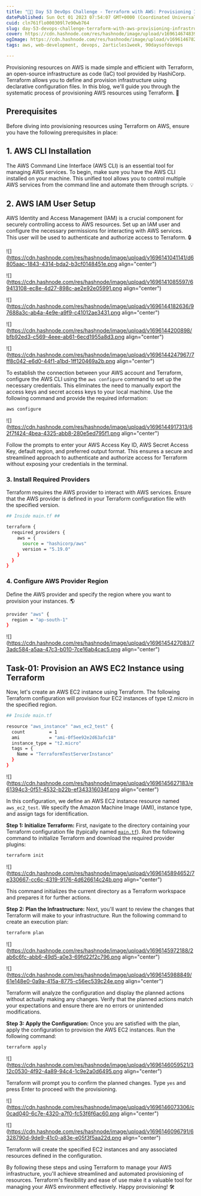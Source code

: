 ```yaml
---
title: "🚀📅 Day 53 DevOps Challenge - Terraform with AWS: Provisioning Infrastructure💻☁️"
datePublished: Sun Oct 01 2023 07:54:07 GMT+0000 (Coordinated Universal Time)
cuid: cln761flo000309l7e90wb764
slug: day-53-devops-challenge-terraform-with-aws-provisioning-infrastructure
cover: https://cdn.hashnode.com/res/hashnode/image/upload/v1696146748398/ceac7517-ee41-4a2a-b6bc-2745b0213fb8.png
ogImage: https://cdn.hashnode.com/res/hashnode/image/upload/v1696146782696/db86a0cb-d6d1-44af-8bff-0ae929fb8711.png
tags: aws, web-development, devops, 2articles1week, 90daysofdevops

---
```


Provisioning resources on AWS is made simple and efficient with Terraform, an open-source infrastructure as code (IaC) tool provided by HashiCorp. Terraform allows you to define and provision infrastructure using declarative configuration files. In this blog, we'll guide you through the systematic process of provisioning AWS resources using Terraform. 🚀

## Prerequisites

Before diving into provisioning resources using Terraform on AWS, ensure you have the following prerequisites in place:

## **1\. AWS CLI Installation**

The AWS Command Line Interface (AWS CLI) is an essential tool for managing AWS services. To begin, make sure you have the AWS CLI installed on your machine. This unified tool allows you to control multiple AWS services from the command line and automate them through scripts. 💡

## **2\. AWS IAM User Setup**

AWS Identity and Access Management (IAM) is a crucial component for securely controlling access to AWS resources. Set up an IAM user and configure the necessary permissions for interacting with AWS services. This user will be used to authenticate and authorize access to Terraform. 🔒

![](https://cdn.hashnode.com/res/hashnode/image/upload/v1696141041141/d6805aac-1843-4314-bda2-b3cf0148451e.png align="center")

![](https://cdn.hashnode.com/res/hashnode/image/upload/v1696141085597/69413108-ec8e-4d27-898c-ae2e92e05991.png align="center")

![](https://cdn.hashnode.com/res/hashnode/image/upload/v1696144182636/97688a3c-ab4a-4e9e-a9f9-c41012ae3431.png align="center")

![](https://cdn.hashnode.com/res/hashnode/image/upload/v1696144200898/bfb92ed3-c569-4eee-ab61-6ecd1955a8d3.png align="center")

![](https://cdn.hashnode.com/res/hashnode/image/upload/v1696144247967/7ff8c042-e6d0-44f1-a1bd-1ff120469a2b.png align="center")

To establish the connection between your AWS account and Terraform, configure the AWS CLI using the `aws configure` command to set up the necessary credentials. This eliminates the need to manually export the access keys and secret access keys to your local machine. Use the following command and provide the required information:

```bash
aws configure
```

![](https://cdn.hashnode.com/res/hashnode/image/upload/v1696144917313/62f7f424-4bea-4325-abb8-280e5ed795f1.png align="center")

Follow the prompts to enter your AWS Access Key ID, AWS Secret Access Key, default region, and preferred output format. This ensures a secure and streamlined approach to authenticate and authorize access for Terraform without exposing your credentials in the terminal.

### **3\. Install Required Providers**

Terraform requires the AWS provider to interact with AWS services. Ensure that the AWS provider is defined in your Terraform configuration file with the specified version.

```bash
## Inside main.tf ##

terraform {
  required_providers {
    aws = {
      source = "hashicorp/aws"
      version = "5.19.0"
    }
  }
}
```

### **4\. Configure AWS Provider Region**

Define the AWS provider and specify the region where you want to provision your instances. 🌎

```bash
provider "aws" {
  region = "ap-south-1"
}
```

![](https://cdn.hashnode.com/res/hashnode/image/upload/v1696145427083/73adc584-a5aa-47c3-b010-7ce16ab4cac5.png align="center")

## **Task-01: Provision an AWS EC2 Instance using Terraform**

Now, let's create an AWS EC2 instance using Terraform. The following Terraform configuration will provision four EC2 instances of type t2.micro in the specified region.

```bash
## Inside main.tf

resource "aws_instance" "aws_ec2_test" {
  count         = 1
  ami           = "ami-0f5ee92e2d63afc18"
  instance_type = "t2.micro"
  tags = {
    Name = "TerraformTestServerInstance"
  }
}
```

![](https://cdn.hashnode.com/res/hashnode/image/upload/v1696145627183/e61394c3-0f51-4532-b22b-ef343316034f.png align="center")

In this configuration, we define an AWS EC2 instance resource named `aws_ec2_test`. We specify the Amazon Machine Image (AMI), instance type, and assign tags for identification.

**Step 1: Initialize Terraform:** First, navigate to the directory containing your Terraform configuration file (typically named [`main.tf`](http://main.tf)). Run the following command to initialize Terraform and download the required provider plugins:

```bash
terraform init
```

![](https://cdn.hashnode.com/res/hashnode/image/upload/v1696145894652/7e330667-cc6c-4319-9176-4d626614c24b.png align="center")

This command initializes the current directory as a Terraform workspace and prepares it for further actions.

**Step 2: Plan the Infrastructure:** Next, you'll want to review the changes that Terraform will make to your infrastructure. Run the following command to create an execution plan:

```bash
terraform plan
```

![](https://cdn.hashnode.com/res/hashnode/image/upload/v1696145972188/2ab6c6fc-abb6-49d5-a0e3-69fd22f2c796.png align="center")

![](https://cdn.hashnode.com/res/hashnode/image/upload/v1696145988849/61e148e0-0a9a-415a-8775-c56ec539c24e.png align="center")

Terraform will analyze the configuration and display the planned actions without actually making any changes. Verify that the planned actions match your expectations and ensure there are no errors or unintended modifications.

**Step 3: Apply the Configuration:** Once you are satisfied with the plan, apply the configuration to provision the AWS EC2 instances. Run the following command:

```bash
terraform apply
```

![](https://cdn.hashnode.com/res/hashnode/image/upload/v1696146059521/312c0530-4f92-4a89-94c4-1c9e2a0d6495.png align="center")

Terraform will prompt you to confirm the planned changes. Type `yes` and press Enter to proceed with the provisioning.

![](https://cdn.hashnode.com/res/hashnode/image/upload/v1696146073306/c0cad040-6c7e-4320-a7f0-fc53f6f6ac60.png align="center")

![](https://cdn.hashnode.com/res/hashnode/image/upload/v1696146096791/6328790d-9de9-41c0-a83e-e05f3f5aa22d.png align="center")

Terraform will create the specified EC2 instances and any associated resources defined in the configuration.

By following these steps and using Terraform to manage your AWS infrastructure, you'll achieve streamlined and automated provisioning of resources. Terraform's flexibility and ease of use make it a valuable tool for managing your AWS environment effectively. Happy provisioning! 🛠️